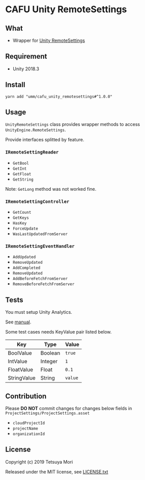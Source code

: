# CAFU Unity RemoteSettings

## What

* Wrapper for [Unity RemoteSettings](https://docs.unity3d.com/Manual/UnityAnalyticsRemoteSettings.html)

## Requirement

* Unity 2018.3

## Install

```shell
yarn add "umm/cafu_unity_remotesettings#^1.0.0"
```

## Usage

`UnityRemoteSettings` class provides wrapper methods to access `UnityEngine.RemoteSettings`.

Provide interfaces splitted by feature.

### `IRemoteSettingReader`

* `GetBool`
* `GetInt`
* `GetFloat`
* `GetString`

Note: `GetLong` method was not worked fine.

### `IRemoteSettingController`

* `GetCount`
* `GetKeys`
* `HasKey`
* `ForceUpdate`
* `WasLastUpdatedFromServer`

### `IRemoteSettingEventHandler`

* `AddUpdated`
* `RemoveUpdated`
* `AddCompleted`
* `RemoveUpdated`
* `AddBeforeFetchFromServer`
* `RemoveBeforeFetchFromServer`

## Tests

You must setup Unity Analytics.

See [manual](https://docs.unity3d.com/Manual/UnityAnalyticsSetup.html).

Some test cases needs KeyValue pair listed below.

| Key | Type | Value |
| --- | --- | --- |
| BoolValue | Boolean | `true` |
| IntValue | Integer | `1` |
| FloatValue | Float | `0.1` |
| StringValue | String | `value` |

## Contribution

Please **DO NOT** commit changes for changes below fields in `ProjectSettings/ProjectSettings.asset`

* `cloudProjectId`
* `projectName`
* `organizationId`

## License

Copyright (c) 2019 Tetsuya Mori

Released under the MIT license, see [LICENSE.txt](LICENSE.txt)
